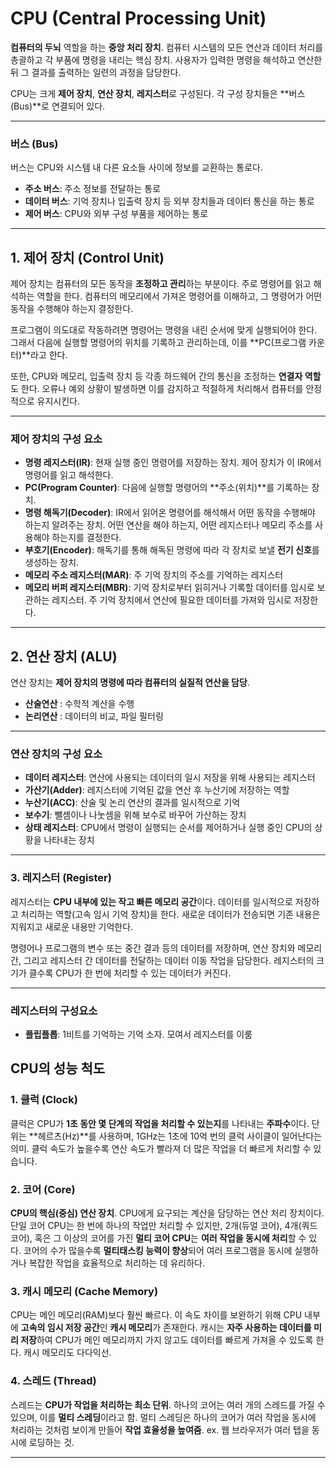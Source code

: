 # CPU (Central Processing Unit)

**컴퓨터의 두뇌** 역할을 하는 **중앙 처리 장치**. 컴퓨터 시스템의 모든 연산과 데이터 처리를 총괄하고 각 부품에 명령을 내리는 핵심 장치. 사용자가 입력한 명령을 해석하고 연산한 뒤 그 결과를 출력하는 일련의 과정을 담당한다.

CPU는 크게 **제어 장치**, **연산 장치**, **레지스터**로 구성된다. 각 구성 장치들은 **버스(Bus)**로 연결되어 있다.

---

### **버스 (Bus)**

버스는 CPU와 시스템 내 다른 요소들 사이에 정보를 교환하는 통로다.

* **주소 버스**: 주소 정보를 전달하는 통로
* **데이터 버스**: 기억 장치나 입출력 장치 등 외부 장치들과 데이터 통신을 하는 통로
* **제어 버스**: CPU와 외부 구성 부품을 제어하는 통로

---

## 1. 제어 장치 (Control Unit)

제어 장치는 컴퓨터의 모든 동작을 **조정하고 관리**하는 부분이다. 주로 명령어를 읽고 해석하는 역할을 한다. 컴퓨터의 메모리에서 가져온 명령어를 이해하고, 그 명령어가 어떤 동작을 수행해야 하는지 결정한다.

프로그램이 의도대로 작동하려면 명령어는 명령을 내린 순서에 맞게 실행되어야 한다. 그래서 다음에 실행할 명령어의 위치를 기록하고 관리하는데, 이를 **PC(프로그램 카운터)**라고 한다.

또한, CPU와 메모리, 입출력 장치 등 각종 하드웨어 간의 통신을 조정하는 **연결자 역할**도 한다. 오류나 예외 상황이 발생하면 이를 감지하고 적절하게 처리해서 컴퓨터를 안정적으로 유지시킨다.

---

### 제어 장치의 구성 요소

* **명령 레지스터(IR)**: 현재 실행 중인 명령어를 저장하는 장치. 제어 장치가 이 IR에서 명령어를 읽고 해석한다.
* **PC(Program Counter)**: 다음에 실행할 명령어의 **주소(위치)**를 기록하는 장치.
* **명령 해독기(Decoder)**: IR에서 읽어온 명령어를 해석해서 어떤 동작을 수행해야 하는지 알려주는 장치. 어떤 연산을 해야 하는지, 어떤 레지스터나 메모리 주소를 사용해야 하는지를 결정한다.
* **부호기(Encoder)**: 해독기를 통해 해독된 명령에 따라 각 장치로 보낼 **전기 신호**를 생성하는 장치.
* **메모리 주소 레지스터(MAR)**: 주 기억 장치의 주소를 기억하는 레지스터
* **메모리 버퍼 레지스터(MBR)**: 기억 장치로부터 읽히거나 기록할 데이터를 임시로 보관하는 레지스터. 주 기억 장치에서 연산에 필요한 데이터를 가져와 임시로 저장한다.

---

## 2. 연산 장치 (ALU)

연산 장치는 **제어 장치의 명령에 따라 컴퓨터의 실질적 연산을 담당**.
* **산술연산** : 수학적 계산을 수행
* **논리연산** : 데이터의 비교, 파일 필터링

---

### 연산 장치의 구성 요소

* **데이터 레지스터**: 연산에 사용되는 데이터의 일시 저장을 위해 사용되는 레지스터
* **가산기(Adder)**: 레지스터에 기억된 값을 연산 후 누산기에 저장하는 역할
* **누산기(ACC)**: 산술 및 논리 연산의 결과를 일시적으로 기억
* **보수기**: 뺄셈이나 나눗셈을 위해 보수로 바꾸어 가산하는 장치
* **상태 레지스터**: CPU에서 명령이 실행되는 순서를 제어하거나 실행 중인 CPU의 상황을 나타내는 장치

---

### 3. 레지스터 (Register)

레지스터는 **CPU 내부에 있는 작고 빠른 메모리 공간**이다. 데이터를 일시적으로 저장하고 처리하는 역할(고속 임시 기억 장치)을 한다. 새로운 데이터가 전송되면 기존 내용은 지워지고 새로운 내용만 기억한다.

명령어나 프로그램의 변수 또는 중간 결과 등의 데이터를 저장하며, 연산 장치와 메모리 간, 그리고 레지스터 간 데이터를 전달하는 데이터 이동 작업을 담당한다. 레지스터의 크기가 클수록 CPU가 한 번에 처리할 수 있는 데이터가 커진다.

---

### 레지스터의 구성요소

* **플립플롭**: 1비트를 기억하는 기억 소자. 모여서 레지스터를 이룸

## CPU의 성능 척도

### 1. 클럭 (Clock)
클럭은 CPU가 **1초 동안 몇 단계의 작업을 처리할 수 있는지**를 나타내는 **주파수**이다. 단위는 **헤르츠(Hz)**를 사용하며, 1GHz는 1초에 10억 번의 클럭 사이클이 일어난다는 의미. 클럭 속도가 높을수록 연산 속도가 빨라져 더 많은 작업을 더 빠르게 처리할 수 있습니다.

### 2. 코어 (Core)
**CPU의 핵심(중심) 연산 장치**. CPU에게 요구되는 계산을 담당하는 연산 처리 장치이다. 단일 코어 CPU는 한 번에 하나의 작업만 처리할 수 있지만, 2개(듀얼 코어), 4개(쿼드 코어), 혹은 그 이상의 코어를 가진 **멀티 코어 CPU**는 **여러 작업을 동시에 처리**할 수 있다. 코어의 수가 많을수록 **멀티태스킹 능력이 향상**되어 여러 프로그램을 동시에 실행하거나 복잡한 작업을 효율적으로 처리하는 데 유리하다.

### 3. 캐시 메모리 (Cache Memory)
CPU는 메인 메모리(RAM)보다 훨씬 빠르다. 이 속도 차이를 보완하기 위해 CPU 내부에 **고속의 임시 저장 공간**인 **캐시 메모리**가 존재한다. 캐시는 **자주 사용하는 데이터를 미리 저장**하여 CPU가 메인 메모리까지 가지 않고도 데이터를 빠르게 가져올 수 있도록 한다. 캐시 메모리도 다다익선.

### 4. 스레드 (Thread)
스레드는 **CPU가 작업을 처리하는 최소 단위**. 하나의 코어는 여러 개의 스레드를 가질 수 있으며, 이를 **멀티 스레딩**이라고 함. 멀티 스레딩은 하나의 코어가 여러 작업을 동시에 처리하는 것처럼 보이게 만들어 **작업 효율성을 높여줌**. ex. 웹 브라우저가 여러 탭을 동시에 로딩하는 것.

---